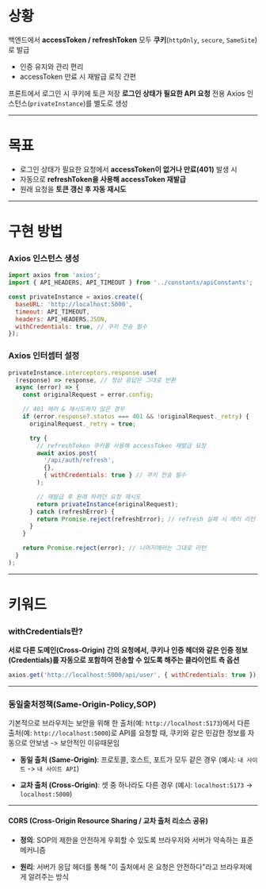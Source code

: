
# 상황

백엔드에서 **accessToken / refreshToken** 모두 **쿠키**(`httpOnly`, `secure`, `SameSite`)로 발급
- 인증 유지와 관리 편리
- accessToken 만료 시 재발급 로직 간편

프론트에서 로그인 시 쿠키에 토큰 저장
**로그인 상태가 필요한 API 요청** 전용 Axios 인스턴스(`privateInstance`)를 별도로 생성


---

# 목표

- 로그인 상태가 필요한 요청에서 **accessToken이 없거나 만료(401)** 발생 시
- 자동으로 **refreshToken을 사용해 accessToken 재발급**
- 원래 요청을 **토큰 갱신 후 자동 재시도**


---

#  구현 방법

###  Axios 인스턴스 생성

```js
import axios from 'axios';
import { API_HEADERS, API_TIMEOUT } from '../constants/apiConstants';

const privateInstance = axios.create({
  baseURL: 'http://localhost:5000',
  timeout: API_TIMEOUT,
  headers: API_HEADERS.JSON,
  withCredentials: true, // 쿠키 전송 필수
});
```
###  Axios 인터셉터 설정

```js
privateInstance.interceptors.response.use(
  (response) => response, // 정상 응답은 그대로 반환
  async (error) => {
    const originalRequest = error.config;

    // 401 에러 & 재시도하지 않은 경우
    if (error.response?.status === 401 && !originalRequest._retry) {
      originalRequest._retry = true;

      try {
        // refreshToken 쿠키를 사용해 accessToken 재발급 요청
        await axios.post(
          '/api/auth/refresh',
          {},
          { withCredentials: true } // 쿠키 전송 필수
        );

        // 재발급 후 원래 하려던 요청 재시도
        return privateInstance(originalRequest);
      } catch (refreshError) {
        return Promise.reject(refreshError); // refresh 실패 시 에러 리턴
      }
    }

    return Promise.reject(error); // 나머지에러는 그대로 리턴
  }
);

```

---

# 키워드

### withCredentials란?

**서로 다른 도메인(Cross-Origin) 간의 요청에서, 쿠키나 인증 헤더와 같은 인증 정보(Credentials)를 자동으로 포함하여 전송할 수 있도록 해주는 클라이언트 측 옵션**

```js
axios.get('http://localhost:5000/api/user', { withCredentials: true });
```

---

### **동일출처정책(Same-Origin-Policy,SOP)**

기본적으로 브라우저는 보안을 위해 한 출처(예: `http://localhost:5173`)에서 다른 출처(예: `http://localhost:5000`)로 API를 요청할 때, 쿠키와 같은 민감한 정보를 자동으로 안보냄
-> 보안적인 이유때문임

- **동일 출처 (Same-Origin)**: 프로토콜, 호스트, 포트가 모두 같은 경우
   (예시: `내 사이트` -> `내 사이트 API`)

- **교차 출처 (Cross-Origin)**: 셋 중 하나라도 다른 경우
  (예시: `localhost:5173` -> `localhost:5000`)

---

#### CORS (Cross-Origin Resource Sharing / 교차 출처 리소스 공유)

- **정의**: SOP의 제한을 안전하게 우회할 수 있도록 브라우저와 서버가 약속하는 표준 메커니즘

- **원리**: 서버가 응답 헤더를 통해 "이 출처에서 온 요청은 안전하다"라고 브라우저에게 알려주는 방식
